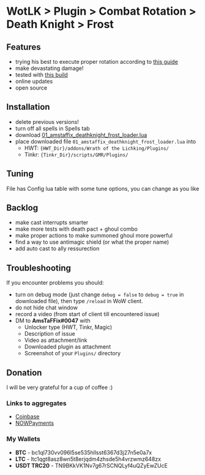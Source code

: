 # WotLK > Plugin > Combat Rotation > Death Knight > Frost

## Features
- trying his best to execute proper rotation according to [this guide](https://www.wowhead.com/wotlk/guides/frost-death-knight-dps-overview-best-races-professions)
- make devastating damage!
- tested with [this build](https://www.wowhead.com/wotlk/talent-calc/death-knight/23050005-32005350352203012300033101351_001s8q11s9f21xv631ts841sxd51s8g)
- online updates
- open source

## Installation
- delete previous versions!
- turn off all spells in Spells tab
- download [01_amstaffix_deathknight_frost_loader.lua](LINK) 
- place downloaded file `01_amstaffix_deathknight_frost_loader.lua` into
  - HWT: `{HWT_Dir}/addons/Wrath of the Lichking/Plugins/`
  - Tinkr: `{Tinkr_Dir}/scripts/GMR/Plugins/`

## Tuning
File has Config lua table with some tune options, you can change as you like

## Backlog
- make cast interrupts smarter
- make more tests with death pact + ghoul combo
- make proper actions to make summoned ghoul more powerful
- find a way to use antimagic shield (or what the proper name)
- add auto cast to ally ressurection

## Troubleshooting
If you encounter problems you should:
- turn on debug mode (just change `debug = false` to `debug = true` in downloaded file), then type `/reload` in WoW client.
- do not hide chat window
- record a video (from start of client till encountered issue)
- DM to **AmsTaFFix#0047** with
  - Unlocker type (HWT, Tinkr, Magic)
  - Description of issue
  - Video as attachment/link
  - Downloaded plugin as attachment
  - Screenshot of your `Plugins/` directory

## Donation
I will be very grateful for a cup of coffee :)

### Links to aggregates
- [Coinbase](https://commerce.coinbase.com/checkout/4662ac44-ca8c-4f8f-9130-d647d0d89da0)
- [NOWPayments](https://nowpayments.io/donation/AmsTaFFix)

### My Wallets
- **BTC** - bc1ql730vv096l5se535hllsst6367d3j27n5e0a7x
- **LTC** - ltc1qgt8asz8wn5t8erjqdm4zhsde5h4vrzwmz648zx
- **USDT TRC20** - TN9BKkVK1Nv7g67rSCNQLyf4uQZyEwZUcE